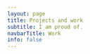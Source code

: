 ```yaml
---
layout: page
title: Projects and work
subtitle: I am proud of.
navbarTitle: Work
info: false
---
```


<section class="projects project-width">
  <ProjectCard
    url="/work/agrivi"
    title="Agrivi"
    description="Farm managment software"
    bgImage="stjepangrgic-agrivi-card-bgImage.jpg"
    projectImage="stjepangrgic-agrivi-card-projectImage.png"
    underlinColor="#5FC21E"/>
  <ProjectCard
    url="/work/vibby"
    title="Vibby"
    description="Interactive video platform"
    bgImage="stjepangrgic-vibby-card-bgImage.jpg"
    projectImage="stjepangrgic-vibby-card-projectImage.png"
    underlinColor="#3CACF5"/>
  <ProjectCard
    url="/work/share-istria"
    title="Share Istria"
    description="Creative Tourism Campaign"
    bgImage="stjepangrgic-share-istria-card-bgImage.png"
    projectImage="stjepangrgic-share-istria-card-projectImage.png"
    underlinColor="#009FE2"/>
  <ProjectCard
    url="/work/vip-xmass-chat"
    title="Vip Xmas Chat"
    description="Promotional Chat App"
    bgImage="stjepangrgic-vip-chat-card-bgImage.jpg"
    projectImage="stjepangrgic-vip-chat-card-projectImage.png"
    textColor="#000"/>
</section>

<script>
import ProjectCard from '@/components/ProjectCard.vue'
import PageHeader from '@/components/PageHeader.vue'

export default {
  components: {
    ProjectCard,
    PageHeader
  },
}
</script>

<style lang="stylus">
.work
  --page-header-bgc #fff
  .projects
    padding-bottom: 3rem;
    /*margin-top: 3rem;*/
</style>
